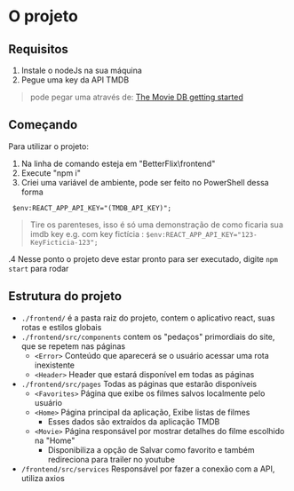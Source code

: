 # O projeto



## Requisitos

1. Instale o nodeJs na sua máquina
2. Pegue uma key da API TMDB
>pode pegar uma através de: <a href="https://developers.themoviedb.org/3/getting-started/introduction#:~:text=below%20for%20help%3A-,Click,-on%20your%20avatar">The Movie DB getting started</a>

## Começando
Para utilizar o projeto:
1. Na linha de comando esteja em "BetterFlix\frontend"
2. Execute "npm i"
3. Criei uma variável de ambiente, pode ser feito no PowerShell dessa forma
```
 $env:REACT_APP_API_KEY="(TMDB_API_KEY)";
```
> Tire os parenteses, isso é só uma demonstração de como ficaria sua imdb key 
> e.g. com key fictícia : `$env:REACT_APP_API_KEY="123-KeyFicticia-123";`

.4 Nesse ponto o projeto deve estar pronto para ser executado, digite `npm start` para rodar

## Estrutura do projeto

* `./frontend/` é a pasta raiz do projeto, contem o aplicativo react, suas rotas e estilos globais
* `./frontend/src/components` contem os "pedaços" primordiais do site, que se repetem nas páginas
    * `<Error>` Conteúdo que aparecerá se o usuário acessar uma rota inexistente
    * `<Header>` Header que estará disponível em todas as páginas
* `./frontend/src/pages` Todas as páginas que estarão disponíveis
    * `<Favorites>` Página que exibe os filmes salvos localmente pelo usuário
    * `<Home>` Página principal da aplicação, Exibe listas de filmes
        * Esses dados são extraídos da aplicação TMDB
    * `<Movie>` Página responsável por mostrar detalhes do filme escolhido na "Home"
        * Disponibiliza a opção de Salvar como favorito e também redireciona para trailer no youtube
* `/frontend/src/services` Responsável por fazer a conexão com a API, utiliza axios
